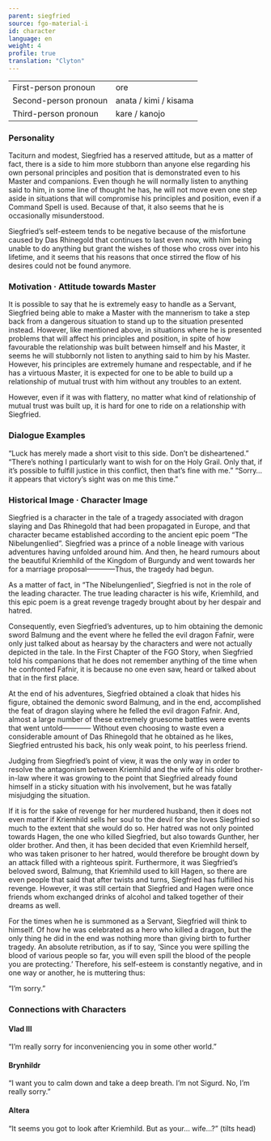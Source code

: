 ```yaml
---
parent: siegfried
source: fgo-material-i
id: character
language: en
weight: 4
profile: true
translation: "Clyton"
---
```


<table>
  <tr><td>First-person pronoun</td><td>ore</td></tr>
  <tr><td>Second-person pronoun</td><td>anata / kimi / kisama</td></tr>
  <tr><td>Third-person pronoun</td><td>kare / kanojo</td></tr>
</table>

### Personality

Taciturn and modest, Siegfried has a reserved attitude, but as a matter of fact, there is a side to him more stubborn than anyone else regarding his own personal principles and position that is demonstrated even to his Master and companions. Even though he will normally listen to anything said to him, in some line of thought he has, he will not move even one step aside in situations that will compromise his principles and position, even if a Command Spell is used. Because of that, it also seems that he is occasionally misunderstood.

Siegfried’s self-esteem tends to be negative because of the misfortune caused by Das Rhinegold that continues to last even now, with him being unable to do anything but grant the wishes of those who cross over into his lifetime, and it seems that his reasons that once stirred the flow of his desires could not be found anymore.

### Motivation · Attitude towards Master

It is possible to say that he is extremely easy to handle as a Servant, Siegfried being able to make a Master with the mannerism to take a step back from a dangerous situation to stand up to the situation presented instead. However, like mentioned above, in situations where he is presented problems that will affect his principles and position, in spite of how favourable the relationship was built between himself and his Master, it seems he will stubbornly not listen to anything said to him by his Master. However, his principles are extremely humane and respectable, and if he has a virtuous Master, it is expected for one to be able to build up a relationship of mutual trust with him without any troubles to an extent.

However, even if it was with flattery, no matter what kind of relationship of mutual trust was built up, it is hard for one to ride on a relationship with Siegfried.

### Dialogue Examples

“Luck has merely made a short visit to this side. Don’t be disheartened.”
“There’s nothing I particularly want to wish for on the Holy Grail. Only that, if it’s possible to fulfill justice in this conflict, then that’s fine with me.”
“Sorry… it appears that victory’s sight was on me this time.”

### Historical Image · Character Image

Siegfried is a character in the tale of a tragedy associated with dragon slaying and Das Rhinegold that had been propagated in Europe, and that character became established according to the ancient epic poem “The Nibelungenlied”. Siegfried was a prince of a noble lineage with various adventures having unfolded around him. And then, he heard rumours about the beautiful Kriemhild of the Kingdom of Burgundy and went towards her for a marriage proposal————Thus, the tragedy had begun.

As a matter of fact, in “The Nibelungenlied”, Siegfried is not in the role of the leading character. The true leading character is his wife, Kriemhild, and this epic poem is a great revenge tragedy brought about by her despair and hatred.

Consequently, even Siegfried’s adventures, up to him obtaining the demonic sword Balmung and the event where he felled the evil dragon Fafnir, were only just talked about as hearsay by the characters and were not actually depicted in the tale. In the First Chapter of the FGO Story, when Siegfried told his companions that he does not remember anything of the time when he confronted Fafnir, it is because no one even saw, heard or talked about that in the first place.

At the end of his adventures, Siegfried obtained a cloak that hides his figure, obtained the demonic sword Balmung, and in the end, accomplished the feat of dragon slaying where he felled the evil dragon Fafnir. And, almost a large number of these extremely gruesome battles were events that went untold————
Without even choosing to waste even a considerable amount of Das Rhinegold that he obtained as he likes, Siegfried entrusted his back, his only weak point, to his peerless friend.

Judging from Siegfried’s point of view, it was the only way in order to resolve the antagonism between Kriemhild and the wife of his older brother-in-law where it was growing to the point that Siegfried already found himself in a sticky situation with his involvement, but he was fatally misjudging the situation.

If it is for the sake of revenge for her murdered husband, then it does not even matter if Kriemhild sells her soul to the devil for she loves Siegfried so much to the extent that she would do so. Her hatred was not only pointed towards Hagen, the one who killed Siegfried, but also towards Gunther, her older brother. And then, it has been decided that even Kriemhild herself, who was taken prisoner to her hatred, would therefore be brought down by an attack filled with a righteous spirit. Furthermore, it was Siegfried’s beloved sword, Balmung, that Kriemhild used to kill Hagen, so there are even people that said that after twists and turns, Siegfried has fulfilled his revenge. However, it was still certain that Siegfried and Hagen were once friends whom exchanged drinks of alcohol and talked together of their dreams as well.

For the times when he is summoned as a Servant, Siegfried will think to himself. Of how he was celebrated as a hero who killed a dragon, but the only thing he did in the end was nothing more than giving birth to further tragedy. An absolute retribution, as if to say, ‘Since you were spilling the blood of various people so far, you will even spill the blood of the people you are protecting.’ Therefore, his self-esteem is constantly negative, and in one way or another, he is muttering thus:

“I’m sorry.”

### Connections with Characters

#### Vlad III

“I’m really sorry for inconveniencing you in some other world.”

#### Brynhildr

“I want you to calm down and take a deep breath. I’m not Sigurd. No, I’m really sorry.”

#### Altera

“It seems you got to look after Kriemhild. But as your… wife…?” (tilts head)
